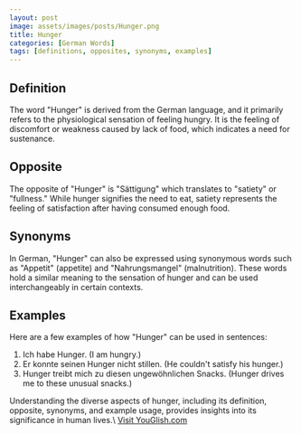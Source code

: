 ```yaml
---
layout: post
image: assets/images/posts/Hunger.png
title: Hunger
categories: [German Words]
tags: [definitions, opposites, synonyms, examples]
---
```


## Definition
The word "Hunger" is derived from the German language, and it primarily refers to the physiological sensation of feeling hungry. It is the feeling of discomfort or weakness caused by lack of food, which indicates a need for sustenance.

## Opposite
The opposite of "Hunger" is "Sättigung" which translates to "satiety" or "fullness." While hunger signifies the need to eat, satiety represents the feeling of satisfaction after having consumed enough food.

## Synonyms
In German, "Hunger" can also be expressed using synonymous words such as "Appetit" (appetite) and "Nahrungsmangel" (malnutrition). These words hold a similar meaning to the sensation of hunger and can be used interchangeably in certain contexts.

## Examples
Here are a few examples of how "Hunger" can be used in sentences:

1. Ich habe Hunger. (I am hungry.)
2. Er konnte seinen Hunger nicht stillen. (He couldn't satisfy his hunger.)
3. Hunger treibt mich zu diesen ungewöhnlichen Snacks. (Hunger drives me to these unusual snacks.)

Understanding the diverse aspects of hunger, including its definition, opposite, synonyms, and example usage, provides insights into its significance in human lives.\ <a id="yg-widget-0" class="youglish-widget" data-query="Hunger" data-lang="german" data-components="8412" data-auto-start="0" data-bkg-color="theme_light" data-title="How%20to%20pronounce%20Hunger%20in%20German"  rel="nofollow" href="https://youglish.com">Visit YouGlish.com</a><script async src="https://youglish.com/public/emb/widget.js" charset="utf-8"></script>